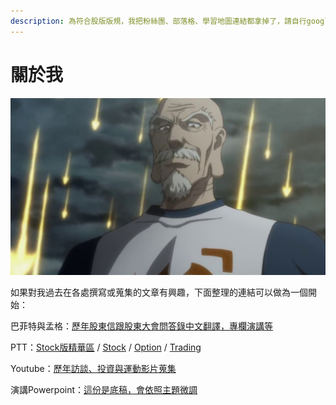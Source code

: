 ```yaml
---
description: 為符合股版版規，我把粉絲團、部落格、學習地圖連結都拿掉了，請自行google
---
```


# 關於我

![&#x5E0C;&#x671B;&#x5927;&#x5BB6;&#x5728;&#x81EA;&#x5DF1;&#x64C5;&#x9577;&#x7684;&#x9818;&#x57DF;&#xFF0C;&#x90FD;&#x62B1;&#x6301;&#x5C3C;&#x7279;&#x7F85;&#x935B;&#x934A;&#x611F;&#x8B1D;&#x6B63;&#x62F3;&#x7684;&#x7CBE;&#x795E;](.gitbook/assets/maxresdefault.jpg)

如果對我過去在各處撰寫或蒐集的文章有興趣，下面整理的連結可以做為一個開始：

巴菲特與孟格：[歷年股東信跟股東大會問答錄中文翻譯，專欄演講等](https://sites.google.com/view/buffett)

PTT：[Stock版精華區](https://www.ptt.cc/man/Stock/D2A8/D23/index.html) / [Stock](https://www.ptt.cc/bbs/Stock/search?q=author%3Astasis) / [Option](https://www.ptt.cc/bbs/Option/search?q=author%3Astasis) / [Trading](https://www.ptt.cc/bbs/Trading/search?q=author%3Astasis)  
  
Youtube：[歷年訪談、投資與運動影片蒐集](https://www.youtube.com/user/stasischen/playlists)

演講Powerpoint：[這份是底稿，會依照主題微調](https://drive.google.com/file/d/1vHzdyiclJ1MPPn1RUZivPKWWBmKELPwg/view)

